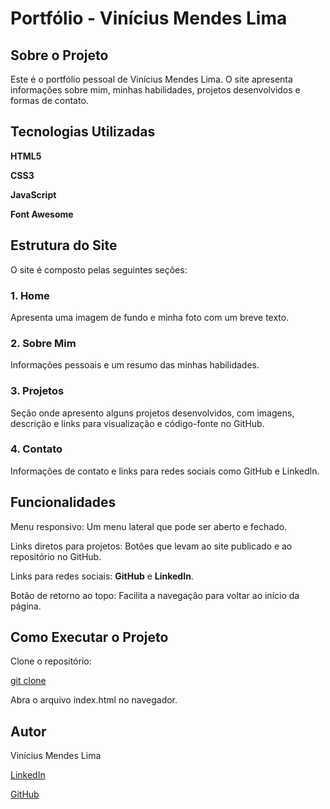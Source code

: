 # Portfólio - Vinícius Mendes Lima

## Sobre o Projeto

Este é o portfólio pessoal de Vinícius Mendes Lima. O site apresenta informações sobre mim, minhas habilidades, projetos desenvolvidos e formas de contato.

## Tecnologias Utilizadas

**HTML5**

**CSS3**

**JavaScript**

**Font Awesome**

## Estrutura do Site

O site é composto pelas seguintes seções:

### 1. Home

Apresenta uma imagem de fundo e minha foto com um breve texto.

### 2. Sobre Mim

Informações pessoais e um resumo das minhas habilidades.

### 3. Projetos

Seção onde apresento alguns projetos desenvolvidos, com imagens, descrição e links para visualização e código-fonte no GitHub.

### 4. Contato

Informações de contato e links para redes sociais como GitHub e LinkedIn.

## Funcionalidades

Menu responsivo: Um menu lateral que pode ser aberto e fechado.

Links diretos para projetos: Botões que levam ao site publicado e ao repositório no GitHub.

Links para redes sociais: **GitHub** e **LinkedIn**.

Botão de retorno ao topo: Facilita a navegação para voltar ao início da página.

## Como Executar o Projeto

Clone o repositório:

[git clone](https://github.com/ViniciusMendesLima/portf-lio-primeira-vers-o/tree/main)

Abra o arquivo index.html no navegador.

## Autor

Vinícius Mendes Lima

[LinkedIn](https://www.linkedin.com/in/vinicius-mendes-lima-73409872)

[GitHub](https://github.com/ViniciusMendesLima)